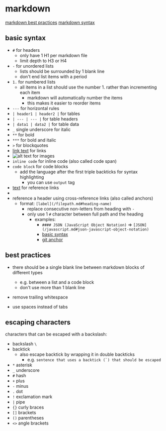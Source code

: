 
# markdown

[markdown best practices](https://learn.microsoft.com/en-us/powershell/scripting/community/contributing/general-markdown)
[markdown syntax](https://www.markdownguide.org/basic-syntax/)

## basic syntax

- `#` for headers
  - only have 1 H1 per markdown file
  - limit depth to H3 or H4
- `-` for unordered lists
  - lists should be surrounded by 1 blank line
  - don't end list items with a period
- `1.` for numbered lists
  - all items in a list should use the number 1. rather than incrementing each item
    - markdown will automatically number the items
    - this makes it easier to reorder items
- `---` for horizontal rules
- `| header1 | header2 |` for tables
- `| --- | --- |` for table headers
- `| data1 | data2 |` for table data
- `_` single underscore for italic
- `**` for bold
- `***` for bold and italic
- `>` for blockquotes
- [link text](url) for links
- ![alt text](url) for images
- `inline code` for inline code (also called code span)
- ```code block``` for code blocks
  - add the language after the first triple backticks for syntax highlighting
    - you can use `output` tag
- [text][reference] for reference links
- [reference]: www.url-for-reference-links.com "title for reference links"
- reference a header using cross-reference links (also called anchors)
  - format: `[label](/filepath.md#heading-name)`
    - replace consecutive non-letters from heading with `-`
    - only use 1 `#` character between full path and the heading
      - examples:
        - `#### JSON (JavaScript Object Notation)` => `[JSON](/javascript.md#json-javascript-object-notation)`
        - [basic syntax](#basic-syntax)
        - [git anchor](git.md#git-bisect)

## best practices

- there should be a single blank line between markdown blocks of different types
  - e.g. between a list and a code block
  - don't use more than 1 blank line

- remove trailing whitespace
- use spaces instead of tabs

## escaping characters

characters that can be escaped with a backslash:
- backslash `\`
- backtick
  - also escape backtick by wrapping it in double backticks
    - e.g. ``sentence that uses a backtick (`) that should be escaped``
- `*` asterisk
- `_` underscore
- `#` hash
- `+` plus
- `-` minus
- `.` dot
- `!` exclamation mark
- `|` pipe
- `{}` curly braces
- `[]` brackets
- `()` parentheses
- `<>` angle brackets
